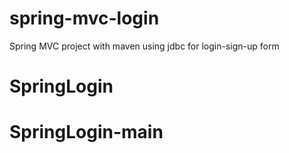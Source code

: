 # spring-mvc-login
Spring MVC project with maven using jdbc for login-sign-up form
# SpringLogin
# SpringLogin-main
